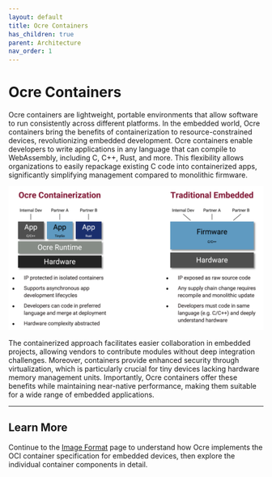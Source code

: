 ```yaml
---
layout: default
title: Ocre Containers 
has_children: true
parent: Architecture
nav_order: 1
---
```


# Ocre Containers 

Ocre containers are lightweight, portable environments that allow software to run consistently across different platforms. In the embedded world, Ocre containers bring the benefits of containerization to resource-constrained devices, revolutionizing embedded development. Ocre containers enable developers to write applications in any language that can compile to WebAssembly, including C, C++, Rust, and more. This flexibility allows organizations to easily repackage existing C code into containerized apps, significantly simplifying management compared to monolithic firmware.

![](ocre_containers.webp)

The containerized approach facilitates easier collaboration in embedded projects, allowing vendors to contribute modules without deep integration challenges. Moreover, containers provide enhanced security through virtualization, which is particularly crucial for tiny devices lacking hardware memory management units. Importantly, Ocre containers offer these benefits while maintaining near-native performance, making them suitable for a wide range of embedded applications.

---

## Learn More

Continue to the [Image Format](../containers/image_format) page to understand how Ocre implements the OCI container specification for embedded devices, then explore the individual container components in detail.